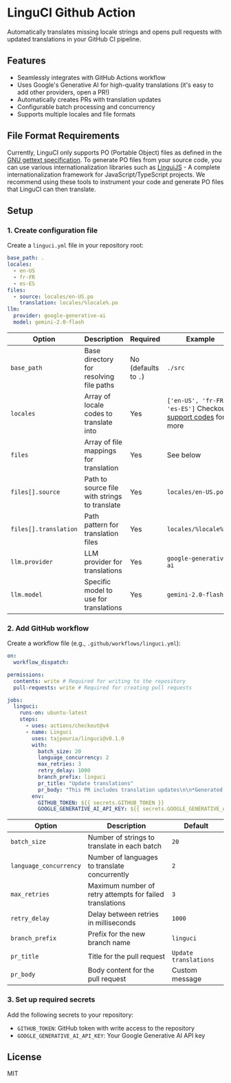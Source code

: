 # LinguCI Github Action

Automatically translates missing locale strings and opens pull requests with updated translations in your GitHub CI pipeline.

## Features

- Seamlessly integrates with GitHub Actions workflow
- Uses Google's Generative AI for high-quality translations (it's easy to add other providers, open a PR!)
- Automatically creates PRs with translation updates
- Configurable batch processing and concurrency
- Supports multiple locales and file formats

## File Format Requirements

Currently, LinguCI only supports PO (Portable Object) files as defined in the [GNU gettext specification](https://www.gnu.org/software/gettext/manual/html_node/PO-Files.html). To generate PO files from your source code, you can use various internationalization libraries such as [LinguiJS](https://lingui.dev/) - A complete internationalization framework for JavaScript/TypeScript projects. We recommend using these tools to instrument your code and generate PO files that LinguCI can then translate.

## Setup

### 1. Create configuration file

Create a `linguci.yml` file in your repository root:

```yaml
base_path: .
locales:
  - en-US
  - fr-FR
  - es-ES
files:
  - source: locales/en-US.po
    translation: locales/%locale%.po
llm:
  provider: google-generative-ai
  model: gemini-2.0-flash
```

| Option                | Description                                   | Required             | Example                                                                                                                                                                 |
| --------------------- | --------------------------------------------- | -------------------- | ----------------------------------------------------------------------------------------------------------------------------------------------------------------------- |
| `base_path`           | Base directory for resolving file paths       | No (defaults to `.`) | `./src`                                                                                                                                                                 |
| `locales`             | Array of locale codes to translate into       | Yes                  | `['en-US', 'fr-FR', 'es-ES']` Checkout [support codes](https://github.com/tajpouria/linguci/blob/0256ec179d763e418b2f678f2ece1f83b70bb453/linguci.js#L93-L150) for more |
| `files`               | Array of file mappings for translation        | Yes                  | See below                                                                                                                                                               |
| `files[].source`      | Path to source file with strings to translate | Yes                  | `locales/en-US.po`                                                                                                                                                      |
| `files[].translation` | Path pattern for translation files            | Yes                  | `locales/%locale%.po`                                                                                                                                                   |
| `llm.provider`        | LLM provider for translations                 | Yes                  | `google-generative-ai`                                                                                                                                                  |
| `llm.model`           | Specific model to use for translations        | Yes                  | `gemini-2.0-flash`                                                                                                                                                      |

### 2. Add GitHub workflow

Create a workflow file (e.g., `.github/workflows/linguci.yml`):

```yaml
on:
  workflow_dispatch:

permissions:
  contents: write # Required for writing to the repository
  pull-requests: write # Required for creating pull requests

jobs:
  linguci:
    runs-on: ubuntu-latest
    steps:
      - uses: actions/checkout@v4
      - name: Linguci
        uses: tajpouria/linguci@v0.1.0
        with:
          batch_size: 20
          language_concurrency: 2
          max_retries: 3
          retry_delay: 1000
          branch_prefix: linguci
          pr_title: "Update translations"
          pr_body: "This PR includes translation updates\n\n*Generated automatically by linguci*"
        env:
          GITHUB_TOKEN: ${{ secrets.GITHUB_TOKEN }}
          GOOGLE_GENERATIVE_AI_API_KEY: ${{ secrets.GOOGLE_GENERATIVE_AI_API_KEY }}
```

| Option                 | Description                                              | Default               |
| ---------------------- | -------------------------------------------------------- | --------------------- |
| `batch_size`           | Number of strings to translate in each batch             | `20`                  |
| `language_concurrency` | Number of languages to translate concurrently            | `2`                   |
| `max_retries`          | Maximum number of retry attempts for failed translations | `3`                   |
| `retry_delay`          | Delay between retries in milliseconds                    | `1000`                |
| `branch_prefix`        | Prefix for the new branch name                           | `linguci`             |
| `pr_title`             | Title for the pull request                               | `Update translations` |
| `pr_body`              | Body content for the pull request                        | Custom message        |

### 3. Set up required secrets

Add the following secrets to your repository:

- `GITHUB_TOKEN`: GitHub token with write access to the repository
- `GOOGLE_GENERATIVE_AI_API_KEY`: Your Google Generative AI API key

## License

MIT
